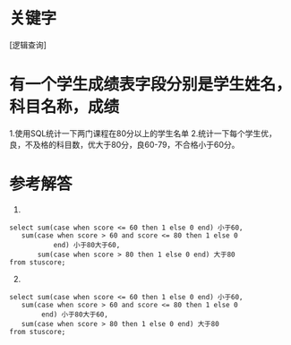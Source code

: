 # 关键字

[逻辑查询]

# 有一个学生成绩表字段分别是学生姓名，科目名称，成绩
1.使用SQL统计一下两门课程在80分以上的学生名单
2.统计一下每个学生优，良，不及格的科目数，优大于80分，良60-79，不合格小于60分。

# 参考解答
1.
``` 
select sum(case when score <= 60 then 1 else 0 end) 小于60,
   sum(case when score > 60 and score <= 80 then 1 else 0          
           end) 小于80大于60,
       sum(case when score > 80 then 1 else 0 end) 大于80
from stuscore;

``` 
2.
``` 
select sum(case when score <= 60 then 1 else 0 end) 小于60,
   sum(case when score > 60 and score <= 80 then 1 else 0          
        end) 小于80大于60,
   sum(case when score > 80 then 1 else 0 end) 大于80
from stuscore;
``` 







